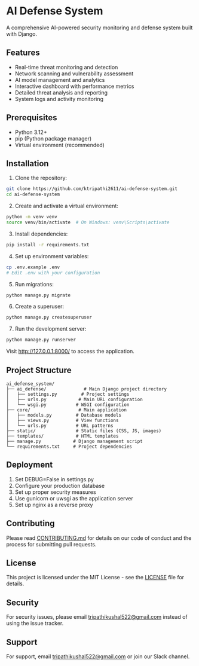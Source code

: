 # AI Defense System

A comprehensive AI-powered security monitoring and defense system built with Django.

## Features

- Real-time threat monitoring and detection
- Network scanning and vulnerability assessment
- AI model management and analytics
- Interactive dashboard with performance metrics
- Detailed threat analysis and reporting
- System logs and activity monitoring

## Prerequisites

- Python 3.12+
- pip (Python package manager)
- Virtual environment (recommended)

## Installation

1. Clone the repository:
```bash
git clone https://github.com/ktripathi2611/ai-defense-system.git
cd ai-defense-system
```

2. Create and activate a virtual environment:
```bash
python -m venv venv
source venv/bin/activate  # On Windows: venv\Scripts\activate
```

3. Install dependencies:
```bash
pip install -r requirements.txt
```

4. Set up environment variables:
```bash
cp .env.example .env
# Edit .env with your configuration
```

5. Run migrations:
```bash
python manage.py migrate
```

6. Create a superuser:
```bash
python manage.py createsuperuser
```

7. Run the development server:
```bash
python manage.py runserver
```

Visit http://127.0.0.1:8000/ to access the application.

## Project Structure

```
ai_defense_system/
├── ai_defense/              # Main Django project directory
│   ├── settings.py         # Project settings
│   ├── urls.py            # Main URL configuration
│   └── wsgi.py           # WSGI configuration
├── core/                  # Main application
│   ├── models.py         # Database models
│   ├── views.py          # View functions
│   └── urls.py           # URL patterns
├── static/               # Static files (CSS, JS, images)
├── templates/            # HTML templates
├── manage.py            # Django management script
└── requirements.txt     # Project dependencies
```

## Deployment

1. Set DEBUG=False in settings.py
2. Configure your production database
3. Set up proper security measures
4. Use gunicorn or uwsgi as the application server
5. Set up nginx as a reverse proxy

## Contributing

Please read [CONTRIBUTING.md](CONTRIBUTING.md) for details on our code of conduct and the process for submitting pull requests.

## License

This project is licensed under the MIT License - see the [LICENSE](LICENSE) file for details.

## Security

For security issues, please email tripathikushal522@gmail.com instead of using the issue tracker.

## Support

For support, email tripathikushal522@gmail.com or join our Slack channel.
